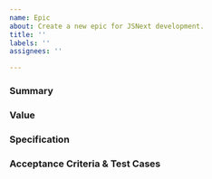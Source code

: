```yaml
---
name: Epic
about: Create a new epic for JSNext development.
title: ''
labels: ''
assignees: ''

---
```


### Summary
<!--
- This section should summarise the work we want to accomplish during the epic.
-->

### Value
<!--
- A description of the value this epic brings to users.
- The motivation behind this epic.
-->

### Specification
<!--
- The high-level requirements of the epic.
- Any performance requirements for the epic.
-->

### Acceptance Criteria & Test Cases
<!--
- The high-level acceptance criteria for the epic.
- The test plan for the epic.
-->
